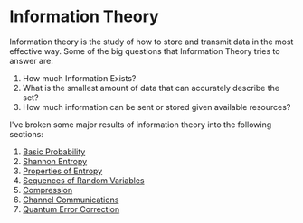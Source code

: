 # Information Theory

Information theory is the study of how to store and transmit data in the most effective way.
Some of the big questions that Information Theory tries to answer are:

1. How much Information Exists?
2. What is the smallest amount of data that can accurately describe the set?
3. How much information can be sent or stored given available resources?

I've broken some major results of information theory into the following sections:

1. [Basic Probability](probability.html)
1. [Shannon Entropy](entropy.html)
1. [Properties of Entropy](entropy-properties.html)
1. [Sequences of Random Variables](sequences.html)
1. [Compression](compression.html)
1. [Channel Communications](channel.html)
1. [Quantum Error Correction](quantum-error-correction.html)
